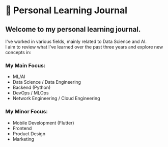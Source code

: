 # 📓 Personal Learning Journal  

## Welcome to my personal learning journal.  
I've worked in various fields, mainly related to Data Science and AI.  
I aim to review what I've learned over the past three years and explore new concepts in:  

### My Main Focus:  
- ML/AI  
- Data Science / Data Engineering  
- Backend (Python)  
- DevOps / MLOps  
- Network Engineering / Cloud Engineering  

### My Minor Focus:  
- Mobile Development (Flutter)  
- Frontend  
- Product Design  
- Marketing  
